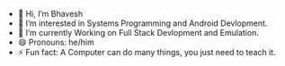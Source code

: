 - 👋 Hi, I’m Bhavesh
- 👀 I’m interested in Systems Programming and Android Devlopment.
- 🌱 I’m currently Working on Full Stack Devlopment and Emulation.
- 😄 Pronouns: he/him
- ⚡ Fun fact: A Computer can do many things, you just need to teach it.

